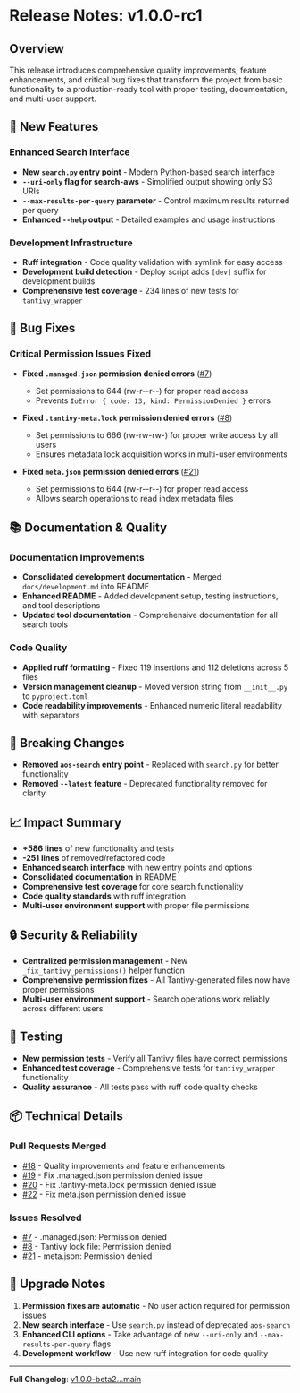 # Release Notes: v1.0.0-rc1

## Overview

This release introduces comprehensive quality improvements, feature enhancements, and critical bug fixes that transform the project from basic functionality to a production-ready tool with proper testing, documentation, and multi-user support.

## 🚀 New Features

### Enhanced Search Interface
- **New `search.py` entry point** - Modern Python-based search interface
- **`--uri-only` flag for search-aws** - Simplified output showing only S3 URIs
- **`--max-results-per-query` parameter** - Control maximum results returned per query
- **Enhanced `--help` output** - Detailed examples and usage instructions

### Development Infrastructure
- **Ruff integration** - Code quality validation with symlink for easy access
- **Development build detection** - Deploy script adds `[dev]` suffix for development builds
- **Comprehensive test coverage** - 234 lines of new tests for `tantivy_wrapper`

## 🐛 Bug Fixes

### Critical Permission Issues Fixed
- **Fixed `.managed.json` permission denied errors** ([#7](https://github.com/BCM-HGSC/aws-object-search/issues/7))
  - Set permissions to 644 (rw-r--r--) for proper read access
  - Prevents `IoError { code: 13, kind: PermissionDenied }` errors

- **Fixed `.tantivy-meta.lock` permission denied errors** ([#8](https://github.com/BCM-HGSC/aws-object-search/issues/8))
  - Set permissions to 666 (rw-rw-rw-) for proper write access by all users
  - Ensures metadata lock acquisition works in multi-user environments

- **Fixed `meta.json` permission denied errors** ([#21](https://github.com/BCM-HGSC/aws-object-search/issues/21))
  - Set permissions to 644 (rw-r--r--) for proper read access
  - Allows search operations to read index metadata files

## 📚 Documentation & Quality

### Documentation Improvements
- **Consolidated development documentation** - Merged `docs/development.md` into README
- **Enhanced README** - Added development setup, testing instructions, and tool descriptions
- **Updated tool documentation** - Comprehensive documentation for all search tools

### Code Quality
- **Applied ruff formatting** - Fixed 119 insertions and 112 deletions across 5 files
- **Version management cleanup** - Moved version string from `__init__.py` to `pyproject.toml`
- **Code readability improvements** - Enhanced numeric literal readability with separators

## 🔧 Breaking Changes

- **Removed `aos-search` entry point** - Replaced with `search.py` for better functionality
- **Removed `--latest` feature** - Deprecated functionality removed for clarity

## 📈 Impact Summary

- **+586 lines** of new functionality and tests
- **-251 lines** of removed/refactored code
- **Enhanced search interface** with new entry points and options
- **Consolidated documentation** in README
- **Comprehensive test coverage** for core search functionality
- **Code quality standards** with ruff integration
- **Multi-user environment support** with proper file permissions

## 🔒 Security & Reliability

- **Centralized permission management** - New `_fix_tantivy_permissions()` helper function
- **Comprehensive permission fixes** - All Tantivy-generated files now have proper permissions
- **Multi-user environment support** - Search operations work reliably across different users

## 🧪 Testing

- **New permission tests** - Verify all Tantivy files have correct permissions
- **Enhanced test coverage** - Comprehensive tests for `tantivy_wrapper` functionality
- **Quality assurance** - All tests pass with ruff code quality checks

## 📦 Technical Details

### Pull Requests Merged
- [#18](https://github.com/BCM-HGSC/aws-object-search/pull/18) - Quality improvements and feature enhancements
- [#19](https://github.com/BCM-HGSC/aws-object-search/pull/19) - Fix .managed.json permission denied issue
- [#20](https://github.com/BCM-HGSC/aws-object-search/pull/20) - Fix .tantivy-meta.lock permission denied issue
- [#22](https://github.com/BCM-HGSC/aws-object-search/pull/22) - Fix meta.json permission denied issue

### Issues Resolved
- [#7](https://github.com/BCM-HGSC/aws-object-search/issues/7) - .managed.json: Permission denied
- [#8](https://github.com/BCM-HGSC/aws-object-search/issues/8) - Tantivy lock file: Permission denied
- [#21](https://github.com/BCM-HGSC/aws-object-search/issues/21) - meta.json: Permission denied

## 🚀 Upgrade Notes

1. **Permission fixes are automatic** - No user action required for permission issues
2. **New search interface** - Use `search.py` instead of deprecated `aos-search`
3. **Enhanced CLI options** - Take advantage of new `--uri-only` and `--max-results-per-query` flags
4. **Development workflow** - Use new ruff integration for code quality

---

**Full Changelog**: [v1.0.0-beta2...main](https://github.com/BCM-HGSC/aws-object-search/compare/v1.0.0-beta2...main)
